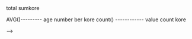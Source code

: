 <!-- 
1. sql is a stacture query language 
2. database ar samogrik design k database a sckema bola hoi aita na thakle database ar design main design korte parbo na
3. primary key hole unique field jar madhome kono field k unique vabe idinfied  korte pari ar forgien key hole kono akta table ar primary key jodi onno table a use hoi tahole ta forgien key
4.VARCHAR(n): Stores variable-length strings up to n characters. It only uses as much space as needed (plus a small overhead for length storage).

CHAR(n): Stores fixed-length strings of exactly n characters. If the string is shorter, it is padded
5.select * where clause ar modhome amra sokol table ar data dekte pari
6.LIMIT: Restricts the number of rows returned.

OFFSET: Skips a specified number of rows before returning results.
7. aggrigate function sum()-----> total sumkore
AVG()--------- age number ber kore 
count() ------------ value count kore













 -->
